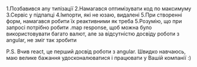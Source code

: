 1.Позбавився any типізації
2.Намагався оптимізувати код по максимуму
3.Сервіс у підпапці
4.Імпорти, які не юзаю, видалені
5.При створенні форм, намагався робити їх реактивними як треба
5.Розумію, що при запросі потрібно робити .map response, щоб можна було використовувати багато валют, але за відсутністю досвіду роботи з angular, не зміг так зробити 

P.S. Вчив react, це перший досвід роботи з angular. Швидко навчаюсь, маю велике бажання удосконалюватися і працювати у Вашій компанії :) 
